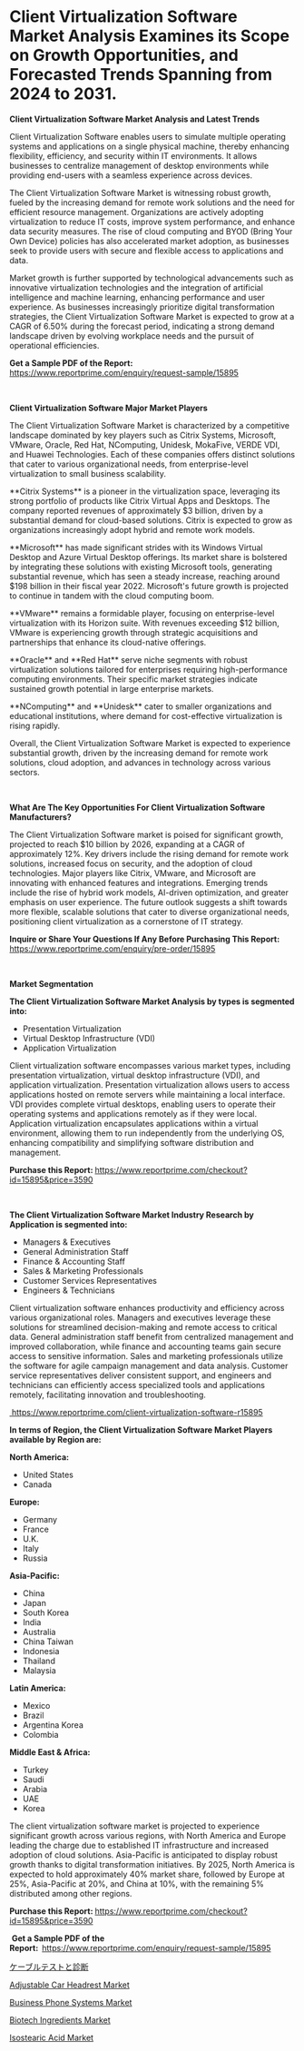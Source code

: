 <p><h1>Client Virtualization Software Market Analysis Examines its Scope on Growth Opportunities, and Forecasted Trends Spanning from 2024 to 2031.</h1></p><p><strong>Client Virtualization Software Market Analysis and Latest Trends</strong></p>
<p><p>Client Virtualization Software enables users to simulate multiple operating systems and applications on a single physical machine, thereby enhancing flexibility, efficiency, and security within IT environments. It allows businesses to centralize management of desktop environments while providing end-users with a seamless experience across devices.</p><p>The Client Virtualization Software Market is witnessing robust growth, fueled by the increasing demand for remote work solutions and the need for efficient resource management. Organizations are actively adopting virtualization to reduce IT costs, improve system performance, and enhance data security measures. The rise of cloud computing and BYOD (Bring Your Own Device) policies has also accelerated market adoption, as businesses seek to provide users with secure and flexible access to applications and data.</p><p>Market growth is further supported by technological advancements such as innovative virtualization technologies and the integration of artificial intelligence and machine learning, enhancing performance and user experience. As businesses increasingly prioritize digital transformation strategies, the Client Virtualization Software Market is expected to grow at a CAGR of 6.50% during the forecast period, indicating a strong demand landscape driven by evolving workplace needs and the pursuit of operational efficiencies.</p></p>
<p><strong>Get a Sample PDF of the Report:&nbsp;</strong> <a href="https://www.reportprime.com/enquiry/request-sample/15895">https://www.reportprime.com/enquiry/request-sample/15895</a></p>
<p>&nbsp;</p>
<p><strong>Client Virtualization Software Major Market Players</strong></p>
<p><p>The Client Virtualization Software Market is characterized by a competitive landscape dominated by key players such as Citrix Systems, Microsoft, VMware, Oracle, Red Hat, NComputing, Unidesk, MokaFive, VERDE VDI, and Huawei Technologies. Each of these companies offers distinct solutions that cater to various organizational needs, from enterprise-level virtualization to small business scalability.</p><p>**Citrix Systems** is a pioneer in the virtualization space, leveraging its strong portfolio of products like Citrix Virtual Apps and Desktops. The company reported revenues of approximately $3 billion, driven by a substantial demand for cloud-based solutions. Citrix is expected to grow as organizations increasingly adopt hybrid and remote work models.</p><p>**Microsoft** has made significant strides with its Windows Virtual Desktop and Azure Virtual Desktop offerings. Its market share is bolstered by integrating these solutions with existing Microsoft tools, generating substantial revenue, which has seen a steady increase, reaching around $198 billion in their fiscal year 2022. Microsoft's future growth is projected to continue in tandem with the cloud computing boom.</p><p>**VMware** remains a formidable player, focusing on enterprise-level virtualization with its Horizon suite. With revenues exceeding $12 billion, VMware is experiencing growth through strategic acquisitions and partnerships that enhance its cloud-native offerings.</p><p>**Oracle** and **Red Hat** serve niche segments with robust virtualization solutions tailored for enterprises requiring high-performance computing environments. Their specific market strategies indicate sustained growth potential in large enterprise markets.</p><p>**NComputing** and **Unidesk** cater to smaller organizations and educational institutions, where demand for cost-effective virtualization is rising rapidly. </p><p>Overall, the Client Virtualization Software Market is expected to experience substantial growth, driven by the increasing demand for remote work solutions, cloud adoption, and advances in technology across various sectors.</p></p>
<p>&nbsp;</p>
<p><strong>What Are The Key Opportunities For Client Virtualization Software Manufacturers?</strong></p>
<p><p>The Client Virtualization Software market is poised for significant growth, projected to reach $10 billion by 2026, expanding at a CAGR of approximately 12%. Key drivers include the rising demand for remote work solutions, increased focus on security, and the adoption of cloud technologies. Major players like Citrix, VMware, and Microsoft are innovating with enhanced features and integrations. Emerging trends include the rise of hybrid work models, AI-driven optimization, and greater emphasis on user experience. The future outlook suggests a shift towards more flexible, scalable solutions that cater to diverse organizational needs, positioning client virtualization as a cornerstone of IT strategy.</p></p>
<p><strong>Inquire or Share Your Questions If Any Before Purchasing This Report:</strong> <a href="https://www.reportprime.com/enquiry/pre-order/15895">https://www.reportprime.com/enquiry/pre-order/15895</a></p>
<p>&nbsp;</p>
<p><strong>Market Segmentation</strong></p>
<p><strong>The Client Virtualization Software Market Analysis by types is segmented into:</strong></p>
<p><ul><li>Presentation Virtualization</li><li>Virtual Desktop Infrastructure (VDI)</li><li>Application Virtualization</li></ul></p>
<p><p>Client virtualization software encompasses various market types, including presentation virtualization, virtual desktop infrastructure (VDI), and application virtualization. Presentation virtualization allows users to access applications hosted on remote servers while maintaining a local interface. VDI provides complete virtual desktops, enabling users to operate their operating systems and applications remotely as if they were local. Application virtualization encapsulates applications within a virtual environment, allowing them to run independently from the underlying OS, enhancing compatibility and simplifying software distribution and management.</p></p>
<p><strong>Purchase this Report:&nbsp;</strong><a href="https://www.reportprime.com/checkout?id=15895&price=3590">https://www.reportprime.com/checkout?id=15895&price=3590</a></p>
<p>&nbsp;</p>
<p><strong>The Client Virtualization Software Market Industry Research by Application is segmented into:</strong></p>
<p><ul><li>Managers & Executives</li><li>General Administration Staff</li><li>Finance & Accounting Staff</li><li>Sales & Marketing Professionals</li><li>Customer Services Representatives</li><li>Engineers & Technicians</li></ul></p>
<p><p>Client virtualization software enhances productivity and efficiency across various organizational roles. Managers and executives leverage these solutions for streamlined decision-making and remote access to critical data. General administration staff benefit from centralized management and improved collaboration, while finance and accounting teams gain secure access to sensitive information. Sales and marketing professionals utilize the software for agile campaign management and data analysis. Customer service representatives deliver consistent support, and engineers and technicians can efficiently access specialized tools and applications remotely, facilitating innovation and troubleshooting.</p></p>
<p><a href="https://www.reportprime.com/client-virtualization-software-r15895">&nbsp;https://www.reportprime.com/client-virtualization-software-r15895</a></p>
<p><strong>In terms of Region, the Client Virtualization Software Market Players available by Region are:</strong></p>
<p>
    <p> <strong> North America: </strong>
        <ul>
            <li>United States</li>
            <li>Canada</li>
        </ul>
        </p> 
    <p> <strong> Europe: </strong>
        <ul>
            <li>Germany</li>
            <li>France</li>
            <li>U.K.</li>
            <li>Italy</li>
            <li>Russia</li>
        </ul>
        </p> 
    <p> <strong> Asia-Pacific: </strong>
        <ul>
            <li>China</li>
            <li>Japan</li>
            <li>South Korea</li>
            <li>India</li>
            <li>Australia</li>
            <li>China Taiwan</li>
            <li>Indonesia</li>
            <li>Thailand</li>
            <li>Malaysia</li>
        </ul>
        </p> 
    <p> <strong> Latin America: </strong>
        <ul>
            <li>Mexico</li>
            <li>Brazil</li>
            <li>Argentina Korea</li>
            <li>Colombia</li>
        </ul>
        </p> 
    <p> <strong> Middle East & Africa: </strong>
        <ul>
            <li>Turkey</li>
            <li>Saudi</li>
            <li>Arabia</li>
            <li>UAE</li>
            <li>Korea</li>
        </ul>
    </p>
    </p>
<p><p>The client virtualization software market is projected to experience significant growth across various regions, with North America and Europe leading the charge due to established IT infrastructure and increased adoption of cloud solutions. Asia-Pacific is anticipated to display robust growth thanks to digital transformation initiatives. By 2025, North America is expected to hold approximately 40% market share, followed by Europe at 25%, Asia-Pacific at 20%, and China at 10%, with the remaining 5% distributed among other regions.</p></p>
<p><strong>Purchase this Report: </strong><a href="https://www.reportprime.com/checkout?id=15895&price=3590">https://www.reportprime.com/checkout?id=15895&price=3590</a></p>
<p>&nbsp;<strong>Get a Sample PDF of the Report:&nbsp;&nbsp;</strong><a href="https://www.reportprime.com/enquiry/request-sample/15895">https://www.reportprime.com/enquiry/request-sample/15895</a></p>
<p><strong></strong></p>
<p><p><a href="https://medium.com/@alonzomoenrt8956/%E3%82%B0%E3%83%AD%E3%83%BC%E3%83%90%E3%83%AB%E3%82%B1%E3%83%BC%E3%83%96%E3%83%AB%E3%83%86%E3%82%B9%E3%83%88%E3%81%8A%E3%82%88%E3%81%B3%E8%A8%BA%E6%96%AD%E5%B8%82%E5%A0%B4%E3%81%AE%E5%8B%95%E5%90%91%E3%81%A8%E9%9D%A9%E6%96%B0-%E5%85%88%E3%82%92%E8%A6%8B%E6%8D%AE%E3%81%88%E3%81%9F%E5%88%86%E6%9E%90-2024-2031-bb29e0a3b040">ケーブルテストと診断</a></p><p><a href="https://issuu.com/reportprime-2/docs/adjustable-car-headrest-market-size_b36af328185d01">Adjustable Car Headrest Market</a></p><p><a href="https://www.linkedin.com/pulse/navigating-global-business-phone-systems-market-from-trends-vwrtf?trackingId=YkhJ7wJqSSiJhLZ0zQv0EQ%3D%3D">Business Phone Systems Market</a></p><p><a href="https://medium.com/@jo3xcablin/the-global-market-overview-of-the-biotech-ingredients-market-provides-a-unique-perspective-on-the-c579accb58c3">Biotech Ingredients Market</a></p><p><a href="https://medium.com/@jo3xcablin/emerging-market-trends-and-regional-analysis-of-isostearic-acid-market-forecasted-for-period-from-56aa64005bcd">Isostearic Acid Market</a></p></p>